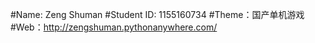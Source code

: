#Name: Zeng Shuman
#Student ID: 1155160734
#Theme：国产单机游戏
#Web：http://zengshuman.pythonanywhere.com/
